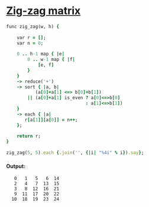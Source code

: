 [1]: http://rosettacode.org/wiki/Zig-zag_matrix

# [Zig-zag matrix][1]

```ruby
func zig_zag(w, h) {
 
    var r = [];
    var n = 0;
 
    0 .. h-1 map { |e|
        0 .. w-1 map { |f|
            [e, f]
        }
    }
    -> reduce('+')
    -> sort { |a, b|
           (a[0]+a[1] <=> b[0]+b[1])
        || (a[0]+a[1] is_even ? a[0]<=>b[0]
                              : a[1]<=>b[1])
    }
    -> each { |a|
       r[a[1]][a[0]] = n++;
    };
 
    return r;
}
 
zig_zag(5, 5).each {.join('', {|i| "%4i" % i}).say};
```

#### Output:
```
   0   1   5   6  14
   2   4   7  13  15
   3   8  12  16  21
   9  11  17  20  22
  10  18  19  23  24
```
